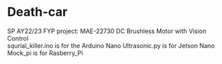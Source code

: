# Death-car

SP AY22/23 FYP project: MAE-22730 DC Brushless Motor with Vision Control  
squrial_killer.ino is for the Arduino Nano
Ultrasonic.py is for Jetson Nano
Mock_pi is for Rasberry_Pi  
